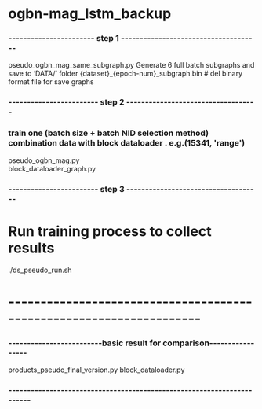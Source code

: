 # ogbn-mag_lstm_backup
### ----------------------- step 1 -------------------------------------
pseudo_ogbn_mag_same_subgraph.py
Generate 6 full batch subgraphs and save to ‘DATA/’ folder
{dataset}_{epoch-num}_subgraph.bin    # del binary format file for save graphs
### ------------------------ step 2 -----------------------------------
### train one (batch size + batch NID selection method) combination data with block dataloader . e.g.(15341, 'range')
pseudo_ogbn_mag.py      
block_dataloader_graph.py

### ------------------------ step 3 ------------------------------------
# Run training process to collect results
./ds_pseudo_run.sh

# --------------------------------------------------------------------



### -------------------------basic result for comparison-----------------
products_pseudo_final_version.py
block_dataloader.py
### -----------------------------------------------------------------------
